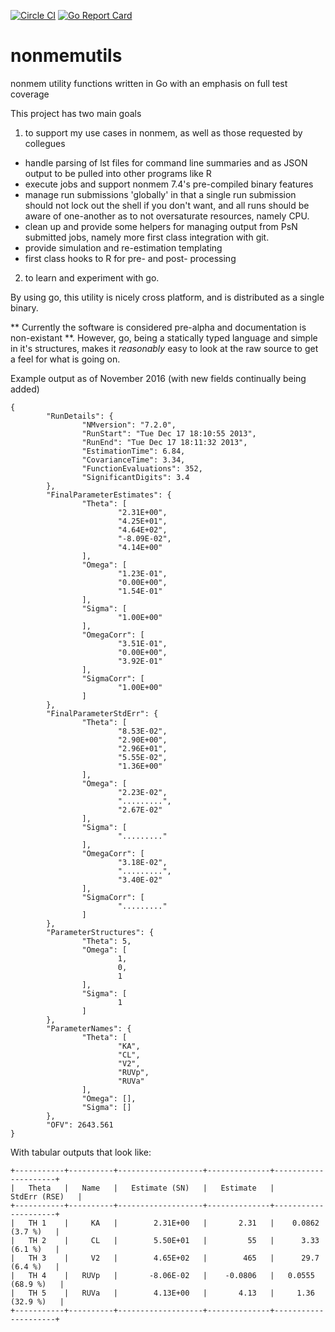 [![Circle CI](https://circleci.com/gh/dpastoor/nonmemutils.svg?style=svg)](https://circleci.com/gh/dpastoor/nonmemutils)
[![Go Report Card](https://goreportcard.com/badge/github.com/dpastoor/nonmemutils)](https://goreportcard.com/report/github.com/dpastoor/nonmemutils)

# nonmemutils
nonmem utility functions written in Go with an emphasis on full test coverage

This project has two main goals

1) to support my use cases in nonmem, as well as those requested by collegues
* handle parsing of lst files for command line summaries and as JSON output to be pulled into other programs like R
* execute jobs and support nonmem 7.4's pre-compiled binary features
* manage run submissions 'globally' in that a single run submission should not lock out the shell if you don't want, and all runs should be aware of one-another as to not oversaturate resources, namely CPU.
* clean up and provide some helpers for managing output from PsN submitted jobs, namely more first class integration with git.
* provide simulation and re-estimation templating 
* first class hooks to R for pre- and post- processing

2) to learn and experiment with go.

By using go, this utility is nicely cross platform, and is distributed as a single binary.

** Currently the software is considered pre-alpha and documentation is non-existant **. However, go, being a statically typed language and simple in it's structures, makes it _reasonably_ easy to look at the raw source to get a feel for what is going on.


Example output as of November 2016 (with new fields continually being added)
```
{                                                                     
        "RunDetails": {                                               
                "NMversion": "7.2.0",                                 
                "RunStart": "Tue Dec 17 18:10:55 2013",               
                "RunEnd": "Tue Dec 17 18:11:32 2013",                 
                "EstimationTime": 6.84,                               
                "CovarianceTime": 3.34,                               
                "FunctionEvaluations": 352,                           
                "SignificantDigits": 3.4                              
        },                                                            
        "FinalParameterEstimates": {                                  
                "Theta": [                                            
                        "2.31E+00",                                   
                        "4.25E+01",                                   
                        "4.64E+02",                                   
                        "-8.09E-02",                                  
                        "4.14E+00"                                    
                ],                                                    
                "Omega": [                                            
                        "1.23E-01",                                   
                        "0.00E+00",                                   
                        "1.54E-01"                                    
                ],                                                    
                "Sigma": [                                            
                        "1.00E+00"                                    
                ],                                                    
                "OmegaCorr": [                                        
                        "3.51E-01",                                   
                        "0.00E+00",                                   
                        "3.92E-01"                                    
                ],                                                    
                "SigmaCorr": [                                        
                        "1.00E+00"                                    
                ]                                                     
        },                                                            
        "FinalParameterStdErr": {                                     
                "Theta": [                                            
                        "8.53E-02",                                   
                        "2.90E+00",                                   
                        "2.96E+01",                                   
                        "5.55E-02",                                   
                        "1.36E+00"                                    
                ],                                                    
                "Omega": [                                            
                        "2.23E-02",                                   
                        ".........",                                  
                        "2.67E-02"                                    
                ],                                                    
                "Sigma": [                                            
                        "........."                                   
                ],                                                    
                "OmegaCorr": [                                        
                        "3.18E-02",                                   
                        ".........",                                  
                        "3.40E-02"                                    
                ],                                                    
                "SigmaCorr": [                                        
                        "........."                                   
                ]                                                     
        },                                                            
        "ParameterStructures": {                                      
                "Theta": 5,                                           
                "Omega": [                                            
                        1,                                            
                        0,                                            
                        1                                             
                ],                                                    
                "Sigma": [                                            
                        1                                             
                ]                                                     
        },                                                            
        "ParameterNames": {                                           
                "Theta": [                                            
                        "KA",                                         
                        "CL",                                         
                        "V2",                                         
                        "RUVp",                                       
                        "RUVa"                                        
                ],                                                    
                "Omega": [],                                          
                "Sigma": []                                           
        },                                                            
        "OFV": 2643.561                                               
}    
```

With tabular outputs that look like:

```
+-----------+----------+-------------------+--------------+---------------------+
|   Theta   |   Name   |   Estimate (SN)   |   Estimate   |      StdErr (RSE)   |
+-----------+----------+-------------------+--------------+---------------------+
|   TH 1    |     KA   |        2.31E+00   |       2.31   |    0.0862 (3.7 %)   |
|   TH 2    |     CL   |        5.50E+01   |         55   |      3.33 (6.1 %)   |
|   TH 3    |     V2   |        4.65E+02   |        465   |      29.7 (6.4 %)   |
|   TH 4    |   RUVp   |       -8.06E-02   |    -0.0806   |   0.0555 (68.9 %)   |
|   TH 5    |   RUVa   |        4.13E+00   |       4.13   |     1.36 (32.9 %)   |
+-----------+----------+-------------------+--------------+---------------------+
```
